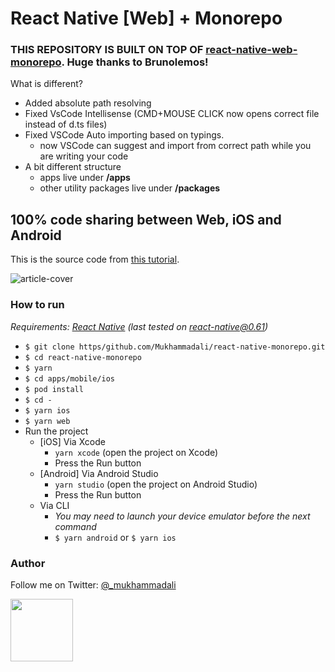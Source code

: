 # React Native [Web] + Monorepo

### THIS REPOSITORY IS BUILT ON TOP OF [react-native-web-monorepo](https://github.com/brunolemos/react-native-web-monorepo). Huge thanks to Brunolemos! 
 
What is different?

- Added absolute path resolving
- Fixed VsCode Intellisense (CMD+MOUSE CLICK now opens correct file instead of d.ts files)
- Fixed VSCode Auto importing based on typings.   
  - now VSCode can suggest and import from correct path while you are writing your code 
- A bit different structure     
  - apps live under **/apps**   
  - other utility packages live under **/packages**

## 100% code sharing between Web, iOS and Android

This is the source code from [this tutorial](https://dev.to/brunolemos/tutorial-100-code-sharing-between-ios-android--web-using-react-native-web-andmonorepo-4pej).

![article-cover](https://user-images.githubusercontent.com/619186/64933790-1fc27680-d81d-11e9-8077-64a1066b7c17.png)


### How to run

_Requirements: [React Native](https://facebook.github.io/react-native/docs/getting-started.html#native) (last tested on react-native@0.61)_

  - `$ git clone https/github.com/Mukhammadali/react-native-monorepo.git`
  - `$ cd react-native-monorepo`
  - `$ yarn`
  - `$ cd apps/mobile/ios`
  - `$ pod install`
  - `$ cd -`
  - `$ yarn ios`
  - `$ yarn web`
  - Run the project
    - [iOS] Via Xcode
      - `yarn xcode` (open the project on Xcode)
      - Press the Run button
    - [Android] Via Android Studio
      - `yarn studio` (open the project on Android Studio)
      - Press the Run button
    - Via CLI
      - _You may need to launch your device emulator before the next command_
      - `$ yarn android` or  `$ yarn ios`

### Author

Follow me on Twitter: [@_mukhammadali](https://twitter.com/_mukhammadali)<br/>

<a href="https://twitter.com/mukhammadali" target="_blank"><img src="https://github.com/Mukhammadali.png?size=100" height="100" /></a>

